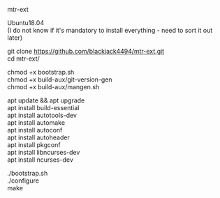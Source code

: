 mtr-ext

Ubuntu18.04  
(I do not know if it's mandatory to install everything - need to sort it out later)  

git clone https://github.com/blackjack4494/mtr-ext.git  
cd mtr-ext/  

chmod +x bootstrap.sh  
chmod +x build-aux/git-version-gen  
chmod +x build-aux/mangen.sh  

apt update && apt upgrade  
apt install build-essential  
apt install autotools-dev  
apt install automake  
apt install autoconf  
apt install autoheader  
apt install pkgconf  
apt install libncurses-dev  
apt install ncurses-dev  

./bootstrap.sh  
./configure  
make  
